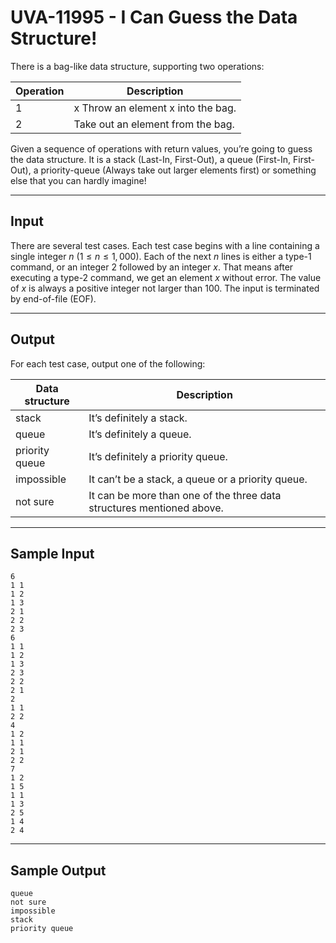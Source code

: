 # UVA-11995 - I Can Guess the Data Structure!

There is a bag-like data structure, supporting two operations:

| Operation | Description |
|---|---|
| 1 | x Throw an element x into the bag. |
| 2 | Take out an element from the bag. |

Given a sequence of operations with return values, you’re going to guess the data structure. It is a stack (Last-In, First-Out), a queue (First-In, First-Out), a priority-queue (Always take out larger elements first) or something else that you can hardly imagine!

---
## Input

There are several test cases. Each test case begins with a line containing a single integer $n$ ($1 \le n \le 1,000$). Each of the next $n$ lines is either a type-1 command, or an integer 2 followed by an integer $x$. That means after executing a type-2 command, we get an element $x$ without error. The value of $x$ is always a positive integer not larger than 100. The input is terminated by end-of-file (EOF).

---
## Output

For each test case, output one of the following:

| Data structure | Description |
|---|---|
| stack | It’s definitely a stack. |
| queue | It’s definitely a queue. |
| priority queue | It’s definitely a priority queue. |
| impossible | It can’t be a stack, a queue or a priority queue. |
| not sure | It can be more than one of the three data structures mentioned above. |

---
## Sample Input

```
6
1 1
1 2
1 3
2 1
2 2
2 3
6
1 1
1 2
1 3
2 3
2 2
2 1
2
1 1
2 2
4
1 2
1 1
2 1
2 2
7
1 2
1 5
1 1
1 3
2 5
1 4
2 4
```

---
## Sample Output

```
queue
not sure
impossible
stack
priority queue
```
